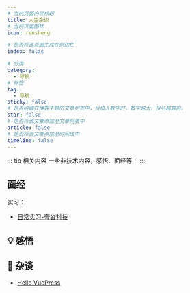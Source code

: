 ```yaml
---
# 当前页面内容标题
title: 人生杂谈
# 当前页面图标
icon: rensheng

# 是否将该页面生成在侧边栏
index: false

# 分类
category:
  - 导航
# 标签
tag:
  - 导航
sticky: false
# 是否收藏在博客主题的文章列表中，当填入数字时，数字越大，排名越靠前。
star: false
# 是否将该文章添加至文章列表中
article: false
# 是否将该文章添加至时间线中
timeline: false
---
```


::: tip 相关内容
一些非技术内容，感悟、面经等！
:::

## 面经
实习：
- [日常实习-壹沓科技](interview/internship/日常实习-壹沓科技.md)

## 💡 感悟


## 🎲 杂谈
- [Hello VuePress](randomtalk/HelloVuePress.md)